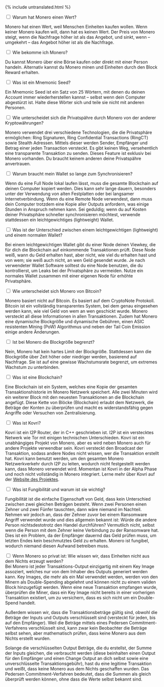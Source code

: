 {% include untranslated.html %}
<div class="tab">
    <input id="tab-one" type="checkbox" name="tabs" class="accordion">
    <label for="tab-one" class="accordion">Warum hat Monero einen Wert?</label>
    
<div class="tab-content" markdown="1">

Monero hat einen Wert, weil Menschen Einheiten kaufen wollen. Wenn keiner Monero kaufen will, dann hat es keinen Wert. Der Preis von Monero steigt, wenn die Nachfrage höher ist als das Angebot, und sinkt, wenn – umgekehrt – das Angebot höher ist als die Nachfrage.

</div>

</div>

<div class="tab">
    <input id="tab-two" type="checkbox" name="tabs" class="accordion">
    <label for="tab-two" class="accordion">Wie bekomme ich Monero?</label>
    
<div class="tab-content" markdown="1">

Du kannst Monero über eine Börse kaufen oder direkt mit einer Person handeln. Alternativ kannst du Monero minen und Einheiten durch den Block Reward erhalten.
</div>

</div>

<div class="tab">
    <input id="tab-three" type="checkbox" name="tabs" class="accordion">
    <label for="tab-three" class="accordion">Was ist ein Mnemonic Seed?</label>
    
<div class="tab-content" markdown="1">

Ein Mnemonic Seed ist ein Satz von 25 Wörtern, mit denen du deinen Account immer wiederherstellen kannst – selbst wenn dein Computer abgestürzt ist. Halte diese Wörter sich und teile sie nicht mit anderen Personen.
</div>

</div>

<div class="tab">
    <input id="tab-four" type="checkbox" name="tabs" class="accordion">
    <label for="tab-four" class="accordion">Wie unterscheidet sich die Privatspähre durch Monero von der anderer Kryptowährungen?</label>
    
<div class="tab-content" markdown="1">

Monero verwendet drei verschiedene Technologien, die die Privatsphäre ermöglichen: Ring Signaturen, Ring Confidential Transactions (RingCT) sowie Stealth Adressen. Mittels dieser werden Sender, Empfänger und Betrag einer jeden Transaction versteckt. Es gibt keinen Weg, versehentlich eine transparente Transaktion zu senden. Dieses Feature ist exklusiv bei Monero vorhanden. Du braucht keinem anderen deine Privatspähre anvertrauen.
</div>

</div>

<div class="tab">
    <input id="tab-five" type="checkbox" name="tabs" class="accordion">
    <label for="tab-five" class="accordion">Warum braucht mein Wallet so lange zum Synchronisieren?</label>
    
<div class="tab-content" markdown="1">

Wenn du eine Full Node lokal laufen lässt, muss die gesamte Blockchain auf deinen Computer kopiert werden. Dies kann sehr lange dauern, besonders unter der Verwendung von alten Festplatten oder bei langsamer Internetverbindung. Wenn du eine Remote Node verwendest, dann muss dein Computer trotzdem eine Kopie aller Outputs anfordern, was einige Stunden in Anspruch nehmen kann. Sei geduldig; wenn du auf Kosten deiner Privatsphäre schneller synchronisieren möchtest, verwende stattdessen ein leichtgewichtiges (lightweight) Wallet.
</div>

</div>

<div class="tab">
    <input id="tab-six" type="checkbox" name="tabs" class="accordion">
    <label for="tab-six" class="accordion">Was ist der Unterschied zwischen einem leichtgewichtigen (lightweight) und einem normalen Wallet?</label>
    
<div class="tab-content" markdown="1">

Bei einem leichtgewichtigen Wallet gibt du einer Node deinen Viewkey, die für dich die Blockchain auf einkommende Transaktionen prüft. Diese Node weiß, wann du Geld erhalten hast, aber nicht, wie viel du erhalten hast und von wem; sie weiß auch nicht, an wen Geld gesendet wurde. Je nach verwendeter Wallet Software solltest du eine Node benutzen, die du kontrollierst, um Leaks bei der Privatsphäre zu vermeiden. Nutze ein normales Wallet zusammen mit einer eigenen Node für erhöhte Privatsphäre.
</div>

</div>

<div class="tab">
    <input id="tab-seven" type="checkbox" name="tabs" class="accordion">
    <label for="tab-seven" class="accordion">Wie unterscheidet sich Monero von Bitcoin?</label>
    
<div class="tab-content" markdown="1">

Monero basiert nicht auf Bitcoin. Es basiert auf dem CryptoNote Protokoll. Bitcoin ist ein vollständig transparentes System, bei dem genau eingesehen werden kann, wie viel Geld von wem an wen geschickt wurde. Monero versteckt all diese Informationen in allen Transaktionen. Zudem hat Monero eine dynamische Blockgröße und dynamische Gebühren, einen ASIC resistenten Mining (PoW) Algorithmus und neben der Tail Coin Emission einige andere Änderungen.
</div>

</div>

<div class="tab">
    <input id="tab-eight" type="checkbox" name="tabs" class="accordion">
    <label for="tab-eight" class="accordion">Ist bei Monero die Blockgröße begrenzt?</label>
    
<div class="tab-content" markdown="1">

Nein, Monero hat kein hartes Limit der Blockgröße. Stattdessen kann die Blockgröße über Zeit höher oder niedriger werden, basierend auf Nachfrage. Sie ist auf eine gewisse Wachstumsrate begrenzt, um extremes Wachstum zu unterbinden.
</div>

</div>

<div class="tab">
    <input id="tab-nine" type="checkbox" name="tabs" class="accordion">
    <label for="tab-nine" class="accordion">Was ist eine Blockchain?</label>
    
<div class="tab-content" markdown="1">

Eine Blockchain ist ein System, welches eine Kopie der gesamten Transaktionshistorie im Monero Netzwerk speichert. Alle zwei Minuten wird ein weiterer Block mit den neuesten Transaktionen an die Blockchain angefügt. Diese Kette von Blöcke (Blockchain) erlaubt dem Netzwerk, die Beträge der Konten zu überprüfen und macht es widerstandsfähig gegen Angriffe oder Versuchen von Zentralisierung.
</div>

</div>

<div class="tab">
    <input id="tab-ten" type="checkbox" name="tabs" class="accordion">
    <label for="tab-ten" class="accordion">Was ist Kovri?</label>
    
<div class="tab-content" markdown="1">

Kovri ist ein I2P Router, der in C++ geschrieben ist. I2P ist ein verstecktes Netwerk wie Tor mit einigen technischen Unterschieden. Kovri ist ein unabhängiges Projekt von Monero, aber es wird neben Monero auch für andere Projekte verwendbar sein. Kovri versteckt den Broadcast der Transaktion, sodass andere Nodes nicht wissen, wer die Transaktion erstellt hat. Kovri kann benutzt werden, um den gesamten Monero Netzwerkverkehr durch I2P zu leiten, wodurch nicht festgestellt werden kann, dass Monero verwendet wird. Momentan ist Kovri in der Alpha Phase und noch nicht vollständig in Monero integriert. Lerne mehr über Kovri auf der [Website des Projektes](https://getkovri.org).
</div>

</div>

<div class="tab">
    <input id="tab-eleven" type="checkbox" name="tabs" class="accordion">
    <label for="tab-eleven" class="accordion">Was ist Fungibilität und warum ist sie wichtig?</label>
    
<div class="tab-content" markdown="1">

Fungibilität ist die einfache Eigenschaft von Geld, dass kein Unterschied zwischen zwei gleichen Beträgen besteht. Wenn zwei Personen einen Zehner und zwei Fünfer tauschten, dann wäre niemand im Nachteil. Nehmen wir jedoch an, dass der Zehner zuvor bei einem Ransomware Angriff verwendet wurde und dies allgemein bekannt ist: Würde die andere Person nichtsdestotrotz den Handel durchführen? Vermutlich nicht, selbst wenn die Person mit dem Zehner keine Verbindung zu der Ransomware hat. Dies ist ein Problem, da der Empfänger dauernd das Geld prüfen muss, um letzten Endes kein beschmutztes Geld zu erhalten. Monero ist fungibel, wodurch niemand diesen Aufwand betreiben muss.
</div>

</div>

<div class="tab">
    <input id="tab-twelve" type="checkbox" name="tabs" class="accordion">
    <label for="tab-twelve" class="accordion">Wenn Monero so privat ist: Wie wissen wir, dass Einheiten nicht aus dem Nichts erzeugt werden?</label>
    
<div class="tab-content" markdown="1">
Bei Monero ist jeder Transaktions-Output einzigartig mit einem Key Image assoziert, welches nur von dem Inhaber des Outputs generiert werden kann. Key Images, die mehr als ein Mal verwendet werden, werden von den Minern als Double-Spending abgelehnt und können nicht zu einem validen Block hinzugefügt werden. Wenn eine neue Transaktion empfangen wurde, überprüfen die Miner, dass ein Key Image nicht bereits in einer vorherigen Transaktion existiert, um zu versichern, dass es sich nicht um ein Double-Spend handelt.

Außerdem wissen wir, dass die Transaktionsbeträge gültig sind, obwohl die Beträge der Inputs und Outputs verschlüsselt sind (versteckt für jeden, bis auf den Empfänger). Weil die Beträge mittels eines Pedersen Commitment-Verfahrens verschlüsselt sind, kann zwar kein Beobachter die Beträge selbst sehen, aber mathematisch prüfen, dass keine Monero aus dem Nichts erstellt wurden.

Solange die verschlüsselten Output Beträge, die du erstellst, der Summe der Inputs gleichen, die verbraucht werden (diese beinhalten einen Output für den Empfänger und einen Change Output an dich selbst sowie eine unverschlüsselte Transaktionsgebühr), hast du eine legitime Transaktion und weißt, dass keine Monero aus dem Nichts geschaffen wurden. Das Pedersen Commitment-Verfahren bedeutet, dass die Summen als gleich überprüft werden können, ohne dass die Werte selbst bekannt sind.
</div>

</div>
